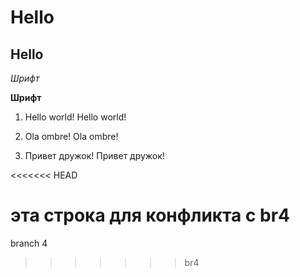 # Hello

## Hello

*Шрифт*

**Шрифт**


1. Hello world! Hello world! 

2. Ola ombre! Ola ombre!

3. Привет дружок! Привет дружок!

<<<<<<< HEAD

эта строка для конфликта с br4
=======
branch 4 
>>>>>>> br4

